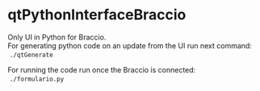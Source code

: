 # qtPythonInterfaceBraccio
Only UI in Python for Braccio.
<br/>For generating python code on an update from the UI run next command:
<br/>&nbsp;```./qtGenerate```

For running the code run once the Braccio is connected:
<br/>&nbsp;```./formulario.py```

